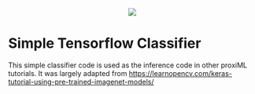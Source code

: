<div align="center">
  <a href="https://www.proximl.ai/"><img src="https://www.proximl.ai/img/logo.svg"></a><br>
</div>

# Simple Tensorflow Classifier

This simple classifier code is used as the inference code in other proxiML tutorials.  It was largely adapted from https://learnopencv.com/keras-tutorial-using-pre-trained-imagenet-models/

